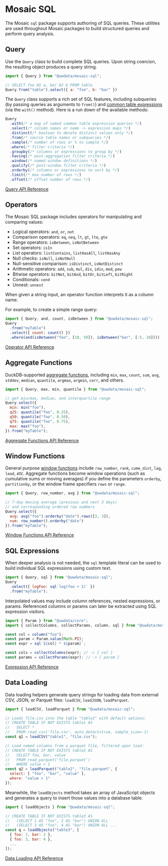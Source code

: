 # Mosaic SQL

The Mosaic `sql` package supports authoring of SQL queries.
These utilities are used throughout Mosaic packages to build structured queries and perform query analysis.

## Query

Use the `Query` class to build complete SQL queries.
Upon string coercion, the resulting object produces a query string.

``` js
import { Query } from "@uwdata/mosaic-sql";

// SELECT foo AS a, bar AS b FROM table
Query.from("table").select({ a: "foo", b: "bar" })
```

The `Query` class supports a rich set of SQL features, including subqueries (by passing queries as arguments to `from()`) and [common table expressions](https://duckdb.org/docs/sql/query_syntax/with.html) (via the `with()` method). Here is a run down of the available methods:

``` js
Query
  .with(/* a map of named common table expression queries */)
  .select(/* column names or name -> expression maps */)
  .distinct(/* boolean to denote distinct values only */)
  .from(/* source table names or subqueries */)
  .sample(/* number of rows or % to sample */)
  .where(/* filter criteria */)
  .groupby(/* columns or expressions to group by */)
  .having(/* post-aggregation filter criteria */)
  .window(/* named window definitions */)
  .qualify(/* post-window filter criteria */)
  .orderby(/* columns or expressions to sort by */)
  .limit(/* max number of rows */)
  .offset(/* offset number of rows */)
```

[Query API Reference](/api/sql/queries)

## Operators

The Mosaic SQL package includes operators for manipulating and comparing values:

- Logical operators: `and`, `or`, `not`
- Comparison operators: `eq`, `neq`, `lt`, `gt`, `lte`, `gte`
- Range operators: `isBetween`, `isNotBetween`
- Set operators: `isIn`
- List operators: `listContains`, `listHasAll`, `listHasAny`
- Null checks: `isNull`, `isNotNull`
- Null-sensitive comparison: `isDistinct`, `isNotDistinct`
- Arithmetic operators: `add`, `sub`, `mul`, `div`, `idiv`, `mod`, `pow`
- Bitwise operators: `bitNot`, `bitAnd`, `bitOr`, `bitLeft`, `bitRight`
- Conditionals: `cond`
- Unnest: `unnest`

When given a string input, an operator function interprets it as a column name.

For example, to create a simple range query:

``` js
import { Query, and, count, isBetween } from "@uwdata/mosaic-sql";
Query
  .from("myTable")
  .select({ count: count() })
  .where(and(isBetween("foo", [10, 50]), isBetween("bar", [-5, 10])))
```

[Operator API Reference](/api/sql/operators)

## Aggregate Functions

DuckDB-supported [aggregate functions](https://duckdb.org/docs/sql/aggregates.html), including `min`, `max`, `count`, `sum`, `avg`, `stddev`, `median`, `quantile`, `argmax`, `argmin`, `corr`, and others.

``` js
import { Query, max, min, quantile } from "@uwdata/mosaic-sql";

// get min/max, median, and interquartile range
Query.select({
  min: min("foo"),
  q25: quantile("foo", 0.25),
  q50: quantile("foo", 0.50),
  q75: quantile("foo", 0.75),
  max: max("foo"),
}).from("myTable");
```

[Aggregate Functions API Reference](/api/sql/aggregate-functions)

## Window Functions

General purpose [window functions](https://duckdb.org/docs/sql/window_functions) include `row_number`, `rank`, `cume_dist`, `lag`, `lead`, _etc_.
Aggregate functions become window operations (such as cumulative sums or moving averages) if you define the parameters `orderby`, `partitionby`, or the window frame specifiers `rows` or `range`.

``` js
import { Query, row_number, avg } from "@uwdata/mosaic-sql";

// 7-day moving average (previous and next 3 days)
// and corresponding ordered row numbers
Query.select({
  avg: avg("foo").orderby("date").rows([3, 3]),
  num: row_number().orderby("date")
}).from("myTable");
```

[Window Functions API Reference](/api/sql/window-functions)

## SQL Expressions

When deeper analysis is not needed, the `sql` template literal can be used to build individual SQL expressions using custom text.

``` js
import { Query, sql } from "@uwdata/mosaic-sql";
Query
  .select({ logFoo: sql`log(foo + 1)` })
  .from("myTable");
```

Interpolated values may include column references, nested expressions, or params.
Referenced columns or params can later be extracted using SQL expression visitors.

``` js
import { Param } from "@uwdata/core";
import { collectColumns, collectParams, column, sql } from "@uwdata/mosaic-sql";

const col = column("foo");
const param = Param.value(Math.PI);
const expr = sql`${col} * ${param}`;

const cols = collectColumns(expr); // -> [ col ]
const params = collectParams(expr): // -> [ param ]
```

[Expression API Reference](/api/sql/expressions)

## Data Loading

Data loading helpers generate query strings for loading data from external CSV, JSON, or Parquet files: `loadCSV`, `loadJSON`, `loadParquet`.

``` js
import { loadCSV, loadParquet } from "@uwdata/mosaic-sql";

// Loads file.csv into the table "table1" with default options:
// CREATE TABLE IF NOT EXISTS table1 AS
//   SELECT *
//   FROM read_csv('file.csv', auto_detect=true, sample_size=-1)
const q1 = loadCSV("table1", "file.csv");

// Load named columns from a parquet file, filtered upon load:
// CREATE TABLE IF NOT EXISTS table2 AS
//   SELECT foo, bar, value
//   FROM read_parquet('file.parquet')
//   WHERE value > 1
const q2 = loadParquet("table2", "file.parquet", {
  select: [ "foo", "bar", "value" ],
  where: "value > 1"
});
```

Meanwhile, the `loadObjects` method takes an array of JavaScript objects and generates a query to insert those values into a database table.

``` js
import { loadObjects } from "@uwdata/mosaic-sql";

// CREATE TABLE IF NOT EXISTS table3 AS
//   (SELECT 1 AS "foo", 2 AS "bar") UNION ALL
//   (SELECT 3 AS "foo", 4 AS "bar") UNION ALL ...
const q = loadObjects("table3", [
  { foo: 1, bar: 2 },
  { foo: 3, bar: 4 },
  ...
]);
```

[Data Loading API Reference](/api/sql/data-loading)
